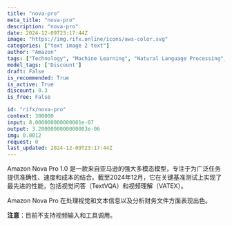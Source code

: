 ```yaml
---
title: "nova-pro"
meta_title: "nova-pro"
description: "nova-pro"
date: 2024-12-09T23:17:44Z
image: "https://img.rifx.online/icons/aws-color.svg"
categories: ["text image 2 text"]
author: "Amazon"
tags: ["Technology", "Machine Learning", "Natural Language Processing", "Computer Vision", "Data Science", "Discount"]
model_tags: ['Discount']
draft: False
is_recommended: True
is_active: True
discount: 0.3
is_free: False

id: "rifx/nova-pro"
context: 300000
input: 8.000000000000001e-07
output: 3.2000000000000003e-06
img: 0.0012
request: 0
last_updated: 2024-12-09T23:17:44Z
---
```


Amazon Nova Pro 1.0 是一款来自亚马逊的强大多模态模型，专注于为广泛任务提供准确性、速度和成本的结合。截至2024年12月，它在关键基准测试上实现了最先进的性能，包括视觉问答（TextVQA）和视频理解（VATEX）。

Amazon Nova Pro 在处理视觉和文本信息以及分析财务文件方面表现出色。

**注意**：目前不支持视频输入和工具调用。

